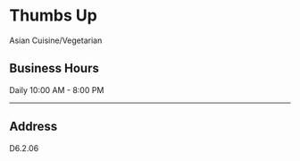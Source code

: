 # Thumbs Up

Asian Cuisine/Vegetarian

## Business Hours

Daily 10:00 AM - 8:00 PM

---

## Address

D6.2.06
